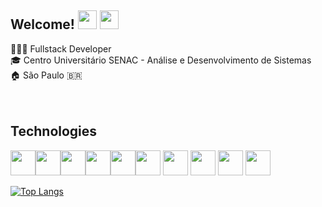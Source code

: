 

## Welcome! <img src="https://emojis.slackmojis.com/emojis/images/1615425105/19530/ugly_code.gif?1615425105" width="30" />  <img src="https://emojis.slackmojis.com/emojis/images/1617826989/28273/typing.gif?1617826989" width="30" />


<div>
👨🏽‍💻 Fullstack Developer <br/>
🎓 Centro Universitário SENAC - Análise e Desenvolvimento de Sistemas <br/>
🏠 São Paulo 🇧🇷<br/>
</div>
<br/>
<br/>

## Technologies
<p>
<img src="https://cdn.worldvectorlogo.com/logos/java.svg" width="40" height="40"/><img src="https://cdn.worldvectorlogo.com/logos/html5-2.svg" width="40" height="40"/><img src="https://cdn.worldvectorlogo.com/logos/css-3.svg" width="40" height="40"/><img src="https://cdn.worldvectorlogo.com/logos/logo-javascript.svg" width="40" height="40"/><img src="https://cdn.worldvectorlogo.com/logos/c--4.svg" width="40" height="40"/><img src="https://cdn.worldvectorlogo.com/logos/eclipse-11.svg" width="40" height="40"/> <img src="https://cdn.worldvectorlogo.com/logos/visual-studio-code-1.svg" width="40" height="40"/> <img src="https://cdn.worldvectorlogo.com/logos/git-icon.svg" width="40" height="40"/> <img src="https://cdn.worldvectorlogo.com/logos/github-icon.svg" width="40" height="40"/> <img src="https://cdn.worldvectorlogo.com/logos/microsoft-windows-22.svg" width="40" height="40"/></p>






[![Top Langs](https://github-readme-stats.vercel.app/api/top-langs/?username=melqui1998)](https://github.com/melqui1998/github-readme-stats)


<table>
